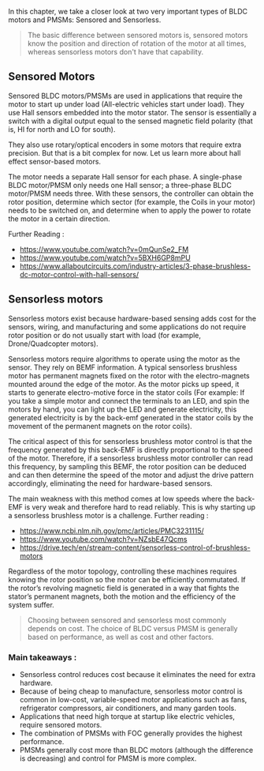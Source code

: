 In this chapter, we take a closer look at two very important types of BLDC motors and PMSMs: Sensored and Sensorless.

> The basic difference between sensored motors is, sensored motors know the position and direction of rotation of the motor at all times, whereas sensorless motors don't have that capability.

## Sensored Motors

Sensored BLDC motors/PMSMs are used in applications that require the motor to start up under load (All-electric vehicles start under load). They use Hall sensors embedded into the motor stator. 
The sensor is essentially a switch with a digital output equal to the sensed magnetic field polarity (that is, HI for north and LO for south).

They also use rotary/optical encoders in some motors that require extra precision. But that is a bit complex for now. Let us learn more about hall effect sensor-based motors.

The motor needs a separate Hall sensor for each phase. A single-phase BLDC motor/PMSM only needs one Hall sensor; a three-phase BLDC motor/PMSM needs three. With these sensors, the controller can obtain the rotor position, determine which sector (for example, the Coils in your motor) needs to be switched on, and determine when to apply the power to rotate the motor in a certain direction. 



Further Reading :
* https://www.youtube.com/watch?v=0mQunSe2_FM
* https://www.youtube.com/watch?v=5BXH6GP8mPU
* https://www.allaboutcircuits.com/industry-articles/3-phase-brushless-dc-motor-control-with-hall-sensors/




## Sensorless motors 

Sensorless motors exist because hardware-based sensing adds cost for the sensors, wiring, and manufacturing and some applications do not require rotor position or do not usually start with load (for example, Drone/Quadcopter motors).  

Sensorless motors require algorithms to operate using the motor as the sensor. They rely on BEMF information. A typical sensorless brushless motor has permanent magnets fixed on the rotor with the electro-magnets mounted around the edge of the motor. As the motor picks up speed, it starts to generate electro-motive force in the stator coils (For example: If you take a simple motor and connect the terminals to an LED, and spin the motors by hand, you can light up the LED and generate electricity, this generated electricity is by the back-emf generated in the stator coils by the movement of the permanent magnets on the rotor coils).

The critical aspect of this for sensorless brushless motor control is that the frequency generated by this back-EMF is directly proportional to the speed of the motor. Therefore, if a sensorless brushless motor controller can read this frequency, by sampling this BEMF, the rotor position can be deduced and can then determine the speed of the motor and adjust the drive pattern accordingly, eliminating the need for hardware-based sensors.

The main weakness with this method comes at low speeds where the back-EMF is very weak and therefore hard to read reliably. This is why starting up a sensorless brushless motor is a challenge.
Further reading : 
* https://www.ncbi.nlm.nih.gov/pmc/articles/PMC3231115/
* https://www.youtube.com/watch?v=NZsbE47Qcms
* https://drive.tech/en/stream-content/sensorless-control-of-brushless-motors


Regardless of the motor topology, controlling these machines requires knowing the rotor position so the motor can be efficiently commutated. If the rotor’s revolving magnetic field is generated in a way that fights the stator’s permanent magnets, both the motion and the efficiency of the system suffer.

>Choosing between sensored and sensorless most commonly depends on cost. The choice of BLDC versus PMSM is generally based on performance, as well as cost and other factors.

### Main takeaways : 

* Sensorless control reduces cost because it eliminates the need for extra hardware.
* Because of being cheap to manufacture, sensorless motor control is common in low-cost, variable-speed motor applications such as fans, refrigerator compressors, air conditioners, and many garden tools.
* Applications that need high torque at startup like electric vehicles, require sensored motors.
* The combination of PMSMs with FOC generally provides the highest performance.
* PMSMs generally cost more than BLDC motors (although the difference is decreasing) and control for PMSM is more complex.